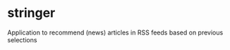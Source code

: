 stringer
========

Application to recommend (news) articles in RSS feeds based on previous selections
